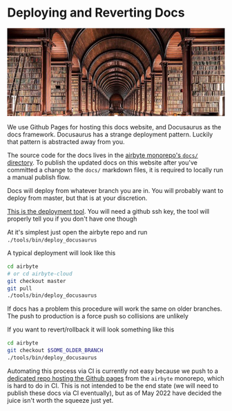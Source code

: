 # Deploying and Reverting Docs

![docs are fun](../assets/docs/docs.jpg)

We use Github Pages for hosting this docs website, and Docusaurus as the docs framework. Docusaurus has a strange deployment pattern. Luckily that pattern is abstracted away from you.

The source code for the docs lives in the [airbyte monorepo's `docs/` directory](https://github.com/airbytehq/airbyte/tree/master/docs). To publish the updated docs on this website after you've committed a change to the `docs/` markdown files, it is required to locally run a manual publish flow.

Docs will deploy from whatever branch you are in. You will probably want to deploy from master, but that is at your discretion.

[This is the deployment tool](https://github.com/airbytehq/airbyte/blob/master/tools/bin/deploy_docusaurus). You will need a github ssh key, the tool will properly tell you if you don't have one though

At it's simplest just open the airbyte repo and run `./tools/bin/deploy_docusaurus`

A typical deployment will look like this

```bash
cd airbyte
# or cd airbyte-cloud
git checkout master
git pull
./tools/bin/deploy_docusaurus
```

If docs has a problem this procedure will work the same on older branches. The push to production is a force push so collisions are unlikely

If you want to revert/rollback it will look something like this

```bash
cd airbyte
git checkout $SOME_OLDER_BRANCH
./tools/bin/deploy_docusaurus
```

Automating this process via CI is currently not easy because we push to a [dedicated repo hosting the Github pages](https://airbytehq.github.io) from the `airbyte` monorepo, which is hard to do in CI. This is not intended to be the end state (we will need to publish these docs via CI eventually), but as of May 2022 have decided the juice isn't worth the squeeze just yet.
